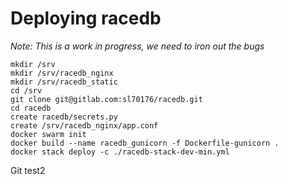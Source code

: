 # Deploying racedb

_Note: This is a work in progress, we need to iron out the bugs_
```
mkdir /srv
mkdir /srv/racedb_nginx
mkdir /srv/racedb_static
cd /srv
git clone git@gitlab.com:sl70176/racedb.git
cd racedb
create racedb/secrets.py
create /srv/racedb_nginx/app.conf
docker swarm init
docker build --name racedb_gunicorn -f Dockerfile-gunicorn .
docker stack deploy -c ./racedb-stack-dev-min.yml
```
Git test2